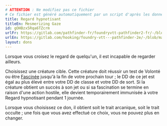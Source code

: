 ```yaml
---
# ATTENTION : Ne modifiez pas ce fichier
# Ce fichier est généré automatiquement par un script d'après les données du module Foundry VTT officiel et de sa traduction
title: Regard hypnotisant
titleEn: Mesmerizing Gaze
id: gOHBzx5Rqa6TZcrm
urlFr: https://gitlab.com/pathfinder-fr/foundryvtt-pathfinder2-fr/-/blob/master/data/feats/gOHBzx5Rqa6TZcrm.htm
urlEn: https://gitlab.com/hooking/foundry-vtt---pathfinder-2e/-/blob/master/packs/data/feats.db/mesmerizing-gaze.json
layout: dons
---
```

Lorsque vous croisez le regard de quelqu'un, il est incapable de regarder ailleurs.

Choisissez une créature cible. Cette créature doit réussir un test de Volonté ou être [Fascinée](../conditions/fasciné.html) jusqu'à la fin de votre prochain tour ; le DD de ce jet est égal au plus élevé entre votre DD de classe et votre DD de sort. Si la créature obtient un succès à son jet ou si sa fascination se termine en raison d'une action hostile, elle devient temporairement immunisée à votre Regard hypnotisant pendant 1 journée.

Lorsque vous choisissez ce don, il obtient soit le trait arcanique, soit le trait occulte ; une fois que vous avez effectué ce choix, vous ne pouvez plus en changer.

